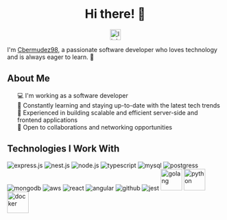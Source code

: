 <h1 align="center">Hi there! 👋</h1>

<div align="center">
  <a href="https://www.linkedin.com/in/cesar-bermudez-sierra/" target="_blank">
    <img src="https://img.shields.io/static/v1?message=LinkedIn&logo=linkedin&label=&color=0077B5&logoColor=white&labelColor=&style=for-the-badge" height="25" alt="linkedin logo"  />
  </a>
</div>

<p>I'm <a href="https://github.com/Cbermudez98">Cbermudez98</a>, a passionate software developer who loves technology and is always eager to learn. 🚀</p>

<h2>About Me</h2>

<ul style="list-style-type: none;">
  <li>💻 I'm working as a software developer</li>
  <li>🌱 Constantly learning and staying up-to-date with the latest tech trends</li>
  <li>🧰 Experienced in building scalable and efficient server-side and frontend applications</li>
  <li>🤝 Open to collaborations and networking opportunities</li>
</ul>

<h2 align="left">Technologies I Work With</h2>

<p align="left">
  <img src="https://github.com/Cbermudez98/Cbermudez98/assets/54110212/9c200782-56bc-4ecb-95b6-c97abb008acc" alt="express.js">
  <img src="https://github.com/Cbermudez98/Cbermudez98/assets/54110212/f4c23049-1209-4aa1-b301-2cd80144b5cb" alt="nest.js">
  <img src="https://github.com/Cbermudez98/Cbermudez98/assets/54110212/fa97a5fd-86ae-4e0d-9ac6-4998882e2d6a" alt="node.js">
  <img src="https://github.com/Cbermudez98/Cbermudez98/assets/54110212/88c15290-e5e3-4d89-8643-e21c08d66fc9" alt="typescript">
  <img src="https://github.com/Cbermudez98/Cbermudez98/assets/54110212/15de2b0d-e6b4-4e0a-9f51-ee1307b265f1" alt="mysql">
  <img src="https://github.com/Cbermudez98/Cbermudez98/assets/54110212/c119e431-d1ca-47cf-a5df-08e61df646b5" alt="postgress">
  <img src="https://github.com/Cbermudez98/Cbermudez98/assets/54110212/a40e14fb-7cd6-4a6a-ba36-0316d100c256" alt="mongodb">
  <img src="https://github.com/Cbermudez98/Cbermudez98/assets/54110212/b25550ea-77c9-420a-82f3-41a24b6ef1fa" alt="aws">
  <img src="https://github.com/Cbermudez98/Cbermudez98/assets/54110212/5799f75f-ea1a-446f-8f04-f80fea71490f" alt="react">
  <img src="https://github.com/Cbermudez98/Cbermudez98/assets/54110212/36c21af7-ba7a-4da0-a887-a777bb69e3f5" alt="angular">
  <img src="https://github.com/Cbermudez98/Cbermudez98/assets/54110212/8510c6d7-f42b-4798-9db9-c31917a83686" alt="github">
  <img src="https://github.com/Cbermudez98/Cbermudez98/assets/54110212/b4d2a8bb-6739-44a7-89b4-34845699edec" alt="jest">
  <img src="https://github.com/Cbermudez98/Cbermudez98/assets/54110212/68ddbab1-cb8b-455b-bed6-03e71799c559" width="50" height="50" alt="golang">
  <img src="https://github.com/Cbermudez98/Cbermudez98/assets/54110212/ebbc8e90-14ce-428c-bc80-568806be15f9" width="50" height="50" alt="python">
  <img src="https://github.com/Cbermudez98/Cbermudez98/assets/54110212/d7915209-c9eb-49a3-a6b6-d5fb01514507" width="50" height="50" alt="docker">
</p>
